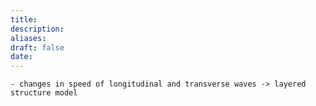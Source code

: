 ```yaml
---
title: 
description: 
aliases: 
draft: false
date:
---
```

	- changes in speed of longitudinal and transverse waves -> layered structure model